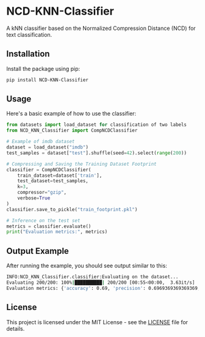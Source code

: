 # NCD-KNN-Classifier

A kNN classifier based on the Normalized Compression Distance (NCD) for text classification.

## Installation

Install the package using pip:

```bash
pip install NCD-KNN-Classifier
```

## Usage

Here's a basic example of how to use the classifier:

```python
from datasets import load_dataset for classification of two labels
from NCD_KNN_Classifier import CompNCDClassifier

# Example of imdb dataset
dataset = load_dataset("imdb")
test_samples = dataset["test"].shuffle(seed=42).select(range(200))

# Compressing and Saving the Training Dataset Footprint
classifier = CompNCDClassifier(
    train_dataset=dataset['train'],
    test_dataset=test_samples,
    k=3,
    compressor="gzip",
    verbose=True
)
classifier.save_to_pickle("train_footprint.pkl")

# Inference on the test set
metrics = classifier.evaluate()
print("Evaluation metrics:", metrics)
```
## Output Example

After running the example, you should see output similar to this:

```bash
INFO:NCD_KNN_Classifier.classifier:Evaluating on the dataset...
Evaluating 200/200: 100%|██████████| 200/200 [00:55<00:00,  3.63it/s]
Evaluation metrics: {'accuracy': 0.69, 'precision': 0.6969369369369369, 'recall': 0.69, 'f1_score': 0.68476726342711}
```

## License

This project is licensed under the MIT License - see the [LICENSE](LICENSE) file for details.
